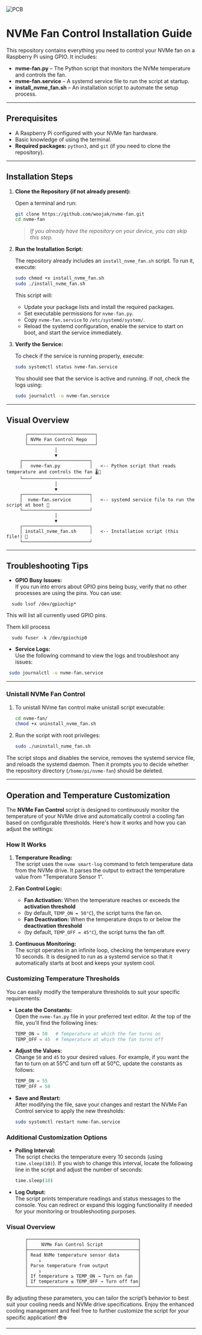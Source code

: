 ![PCB](https://github.com/woojak/nvme-fan/blob/main/PCB.png?raw=true)

# NVMe Fan Control Installation Guide

This repository contains everything you need to control your NVMe fan on a Raspberry Pi using GPIO. It includes:

- **nvme-fan.py** – The Python script that monitors the NVMe temperature and controls the fan.
- **nvme-fan.service** – A systemd service file to run the script at startup.
- **install_nvme_fan.sh** – An installation script to automate the setup process.

---

## Prerequisites

- A Raspberry Pi configured with your NVMe fan hardware.
- Basic knowledge of using the terminal.
- **Required packages:** `python3`, and `git` (if you need to clone the repository).

---

## Installation Steps

1. **Clone the Repository (if not already present):**

   Open a terminal and run:
   ```bash
   git clone https://github.com/woojak/nvme-fan.git
   cd nvme-fan
   ```
   > *If you already have the repository on your device, you can skip this step.*

2. **Run the Installation Script:**

   The repository already includes an `install_nvme_fan.sh` script. To run it, execute:
   ```bash
   sudo chmod +x install_nvme_fan.sh
   sudo ./install_nvme_fan.sh
   ```
   This script will:
   - Update your package lists and install the required packages.
   - Set executable permissions for `nvme-fan.py`.
   - Copy `nvme-fan.service` to `/etc/systemd/system/`.
   - Reload the systemd configuration, enable the service to start on boot, and start the service immediately.

3. **Verify the Service:**

   To check if the service is running properly, execute:
   ```bash
   sudo systemctl status nvme-fan.service
   ```
   You should see that the service is active and running. If not, check the logs using:
   ```bash
   sudo journalctl -u nvme-fan.service
   ```

---

## Visual Overview

```
       ┌─────────────────────────┐
       │ NVMe Fan Control Repo   │
       └─────────────────────────┘
                  │
                  ▼
     ┌─────────────────────────┐
     │   nvme-fan.py           │   <-- Python script that reads temperature and controls the fan 🌡️💨
     └─────────────────────────┘
                  │
                  ▼
     ┌─────────────────────────┐
     │  nvme-fan.service       │   <-- systemd service file to run the script at boot 🔧
     └─────────────────────────┘
                  │
                  ▼
     ┌─────────────────────────┐
     │ install_nvme_fan.sh     │   <-- Installation script (this file!) 🚀
     └─────────────────────────┘
```

---


## Troubleshooting Tips

- **GPIO Busy Issues:**  
  If you run into errors about GPIO pins being busy, verify that no other processes are using the pins. You can use:
```
  sudo lsof /dev/gpiochip*
```
  This will list all currently used GPIO pins.

  Them kill process
```
  sudo fuser -k /dev/gpiochip0
```


- **Service Logs:**  
  Use the following command to view the logs and troubleshoot any issues:


 ```bash
  sudo journalctl -u nvme-fan.service
 ```

---

### Unistall NVMe Fan Control

1. To unistall NVme fan control make unistall script executable:
   ```bash
   cd nvme-fan/
   chmod +x uninstall_nvme_fan.sh
   ```
2. Run the script with root privileges:
   ```bash
   sudo ./uninstall_nvme_fan.sh
   ```

The script stops and disables the service, removes the systemd service file, and reloads the systemd daemon. 
Then it prompts you to decide whether the repository directory (`/home/pi/nvme-fan`) should be deleted.

---

## Operation and Temperature Customization

The **NVMe Fan Control** script is designed to continuously monitor the temperature of your NVMe drive and automatically control a cooling fan 
based on configurable thresholds. 
Here's how it works and how you can adjust the settings:

### How It Works

1. **Temperature Reading:**  
   The script uses the `nvme smart-log` command to fetch temperature data from the NVMe drive. It parses the output to extract the temperature value from "Temperature Sensor 1".  

2. **Fan Control Logic:**  
   - **Fan Activation:** When the temperature reaches or exceeds the **activation threshold**
   - (by default, `TEMP_ON = 50°C`), the script turns the fan on.
   - **Fan Deactivation:** When the temperature drops to or below the **deactivation threshold**
   - (by default, `TEMP_OFF = 45°C`), the script turns the fan off.

3. **Continuous Monitoring:**  
   The script operates in an infinite loop, checking the temperature every 10 seconds.
   It is designed to run as a systemd service so that it automatically starts at boot and keeps your system cool.

### Customizing Temperature Thresholds

You can easily modify the temperature thresholds to suit your specific requirements:

- **Locate the Constants:**  
  Open the `nvme-fan.py` file in your preferred text editor. At the top of the file, you'll find the following lines:

  ```python
  TEMP_ON = 50   # Temperature at which the fan turns on
  TEMP_OFF = 45  # Temperature at which the fan turns off
  ```

- **Adjust the Values:**  
  Change `50` and `45` to your desired values. For example, if you want the fan to turn on at 55°C and turn off at 50°C, update the constants as follows:

  ```python
  TEMP_ON = 55
  TEMP_OFF = 50
  ```

- **Save and Restart:**  
  After modifying the file, save your changes and restart the NVMe Fan Control service to apply the new thresholds:

  ```bash
  sudo systemctl restart nvme-fan.service
  ```

### Additional Customization Options

- **Polling Interval:**  
  The script checks the temperature every 10 seconds (using `time.sleep(10)`).
  If you wish to change this interval, locate the following line in the script and adjust the number of seconds:

  ```python
  time.sleep(10)
  ```

- **Log Output:**  
  The script prints temperature readings and status messages to the console.
  You can redirect or expand this logging functionality if needed for your monitoring or troubleshooting purposes.

### Visual Overview

```
       ┌─────────────────────────────────────────┐
       │     NVMe Fan Control Script             │
       ├─────────────────────────────────────────┤
       │ Read NVMe temperature sensor data       │
       │    ↓                                    │
       │ Parse temperature from output           │
       │    ↓                                    │
       │ If temperature ≥ TEMP_ON → Turn on fan  │
       │ If temperature ≤ TEMP_OFF → Turn off fan│
       └─────────────────────────────────────────┘
```

By adjusting these parameters, you can tailor the script’s behavior to best suit your cooling needs and NVMe drive specifications. 
Enjoy the enhanced cooling management and feel free to further customize the script for your specific application! 😎❄️

---
